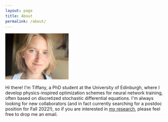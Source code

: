 ```yaml
---
layout: page
title: About
permalink: /about/
---
```


<!---Hi there! I’m Tiffany.-->

<img src="/pics/me2.jpeg" width="200"/>
<!---![Me]({{TiffanyVlaar.github.io}}/pics/me.jpeg =100x20)-->

Hi there! I'm Tiffany, a PhD student at the University of Edinburgh, where I develop physics-inspired optimization schemes for neural network training, often based on discretized stochastic differential equations. <!--- and will be using this blog to post about my own research and other research topics that sparked my interest.--> I'm always looking for new collaborators (and in fact currently searching for a postdoc position for Fall 2022!), so if you are interested in [my research]({{TiffanyVlaar.github.io}}/research), please feel free to drop me an email. 

<!---As a hobby I really enjoy traveling and hiking, so I simply couldn't resist adding some blogposts with pictures and recommended travel routes for some of my favourite travel destinations. Hope you enjoy!-->

